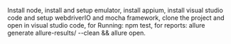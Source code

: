 Install node,
install and setup emulator,
install appium,
install visual studio code and setup webdriverIO and mocha framework,
clone the project and open in visual studio code,
for Running: npm test,
for reports: allure generate allure-results/ --clean && allure open.
